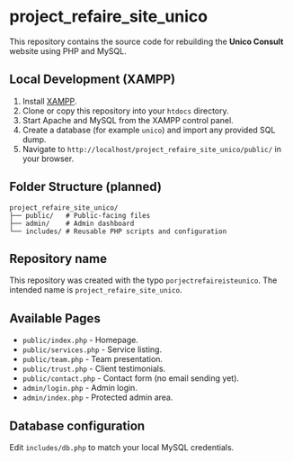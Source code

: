 # project_refaire_site_unico

This repository contains the source code for rebuilding the **Unico Consult** website using PHP and MySQL.

## Local Development (XAMPP)

1. Install [XAMPP](https://www.apachefriends.org/index.html).
2. Clone or copy this repository into your `htdocs` directory.
3. Start Apache and MySQL from the XAMPP control panel.
4. Create a database (for example `unico`) and import any provided SQL dump.
5. Navigate to `http://localhost/project_refaire_site_unico/public/` in your browser.

## Folder Structure (planned)

```
project_refaire_site_unico/
├── public/   # Public-facing files
├── admin/    # Admin dashboard
└── includes/ # Reusable PHP scripts and configuration
```

## Repository name

This repository was created with the typo `porjectrefaireisteunico`.
The intended name is `project_refaire_site_unico`.

## Available Pages

- `public/index.php` - Homepage.
- `public/services.php` - Service listing.
- `public/team.php` - Team presentation.
- `public/trust.php` - Client testimonials.
- `public/contact.php` - Contact form (no email sending yet).
- `admin/login.php` - Admin login.
- `admin/index.php` - Protected admin area.

## Database configuration

Edit `includes/db.php` to match your local MySQL credentials.
